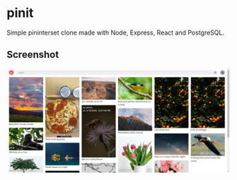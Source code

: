 # pinit
Simple pininterset clone made with Node, Express, React and PostgreSQL.

## Screenshot
![Screenshot](screenshot.png)